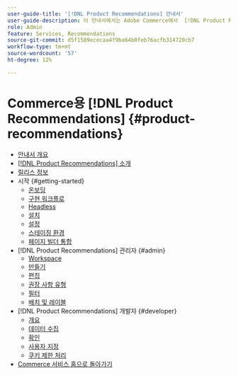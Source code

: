 ```yaml
---
user-guide-title: '[!DNL Product Recommendations] 안내서'
user-guide-description: 이 안내서에서는 Adobe Commerce에서  [!DNL Product Recommendations] 을(를) 사용하는 방법에 대한 자세한 지침을 제공합니다.
role: Admin
feature: Services, Recommendations
source-git-commit: d5f1589ececaa4f9ba64b0feb76acfb314720cb7
workflow-type: tm+mt
source-wordcount: '57'
ht-degree: 12%

---
```


# Commerce용 [!DNL Product Recommendations] {#product-recommendations}

- [안내서 개요](guide-overview.md)
- [ [!DNL Product Recommendations] 소개](overview.md)
- [릴리스 정보](release-notes.md)
- 시작 {#getting-started}
   - [온보딩](onboarding.md)
   - [구현 워크플로](implementation-workflow.md)
   - [Headless](headless.md)
   - [설치](install-configure.md)
   - [설정](settings.md)
   - [스테이징 환경](staging-environment.md)
   - [페이지 빌더 통합](page-builder.md)
- [!DNL Product Recommendations] 관리자 {#admin}
   - [Workspace](workspace.md)
   - [만들기](create.md)
   - [편집](edit.md)
   - [권장 사항 유형](type.md)
   - [필터](filters.md)
   - [배치 및 레이블](placement.md)
- [!DNL Product Recommendations] 개발자 {#developer}
   - [개요](development-overview.md)
   - [데이터 수집](events.md)
   - [확인](verify.md)
   - [사용자 지정](customize.md)
   - [쿠키 제한 처리](setting-cookie.md)
- [Commerce 서비스 홈으로 돌아가기](https://experienceleague.adobe.com/docs/commerce/user-guides/home.html?lang=ko)
